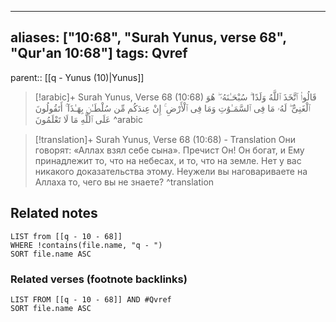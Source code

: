 
---
aliases: ["10:68", "Surah Yunus, verse 68", "Qur'an 10:68"]
tags: Qvref
---

parent:: [[q - Yunus (10)|Yunus]]

> [!arabic]+ Surah Yunus, Verse 68 (10:68)
> <span class="quran-arabic">قَالُوا۟ ٱتَّخَذَ ٱللَّهُ وَلَدًا ۗ سُبْحَـٰنَهُۥ ۖ هُوَ ٱلْغَنِىُّ ۖ لَهُۥ مَا فِى ٱلسَّمَـٰوَٰتِ وَمَا فِى ٱلْأَرْضِ ۚ إِنْ عِندَكُم مِّن سُلْطَـٰنٍۭ بِهَـٰذَآ ۚ أَتَقُولُونَ عَلَى ٱللَّهِ مَا لَا تَعْلَمُونَ</span>
^arabic

> [!translation]+ Surah Yunus, Verse 68 (10:68) - Translation
> Они говорят: «Аллах взял себе сына». Пречист Он! Он богат, и Ему принадлежит то, что на небесах, и то, что на земле. Нет у вас никакого доказательства этому. Неужели вы наговариваете на Аллаха то, чего вы не знаете?
^translation



## Related notes
```dataview
LIST from [[q - 10 - 68]]
WHERE !contains(file.name, "q - ")
SORT file.name ASC
```

### Related verses (footnote backlinks)
```dataview
LIST FROM [[q - 10 - 68]] AND #Qvref
SORT file.name ASC
```

